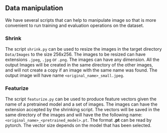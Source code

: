 ## Data manipulation

We have several scripts that can help to manipulate image so that is more convenient
to run training and evaluation operations on the dataset.

### Shrink
The script `shrink.py` can be used to resize the images in the target directory
`Data/Images` to the size 256x256. The images to be resized can have extensions
`.jpeg`, `.jpg` or `.png`. The images can have any dimension. All the output Images
will be created in the same directory of the other images, and will not create a copy
if an image with the same name was found. The output image will have name
`<original_name>_small.jpeg`.

### Featurize
The script `featurize.py` can be used to produce feature vectors given the name
of a pretrained model and a set of images. The images can have the extension
accepted by the shrinking script. The vectors will be saved in the same directory
of the images and will have the the following name: `<original_name>_<pretrained_model>.pt`.
The format **.pt** can be read by pytorch. The vector size depends on the model
that has been selected.
